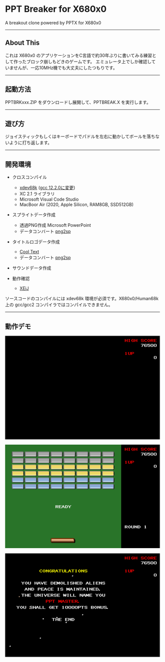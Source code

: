 # PPT Breaker for X680x0

A breakout clone powered by PPTX for X680x0

---

## About This

これは X680x0 のアプリケーションをC言語で約30年ぶりに書いてみる練習として作ったブロック崩しもどきのゲームです。
エミュレータ上でしか確認していませんが、一応10MHz機でも大丈夫にしたつもりです。

---

## 起動方法

PPTBRKxxx.ZIP をダウンロードし展開して、PPTBREAK.X を実行します。

---

## 遊び方

ジョイスティックもしくはキーボードでパドルを左右に動かしてボールを落ちないように打ち返します。

---

## 開発環境

* クロスコンパイル
  * [xdev68k](https://guthub.com/yosshin4004/xdev68/) ([gcc 12.2.0に変更](https://github.com/tantanGH/distribution/blob/main/INSTALL_xdev68k_M1Mac.md))
  * XC 2.1 ライブラリ
  * Microsoft Visual Code Studio
  * MacBoor Air (2020, Apple Silicon, RAM8GB, SSD512GB)

* スプライトデータ作成
  * 透過PNG作成 Microsoft PowerPoint
  * データコンバート [png2sp](https://github.com/tantanGH/png2sp/)

* タイトルロゴデータ作成
  * [Cool Text](https://ja.cooltext.com/)
  * データコンバート [png2sp](https://github.com/tantanGH/png2sp/)

* サウンドデータ作成

* 動作確認
  * [XEiJ](https://stdkmd.net/xeij/)

ソースコードのコンパイルには xdev68k 環境が必須です。X680x0/Human68k 上の gcc/gcc2 コンパイラではコンパイルできません。

---

## 動作デモ

![](images/15.gif)

![](images/11.gif)

![](images/13.gif)
